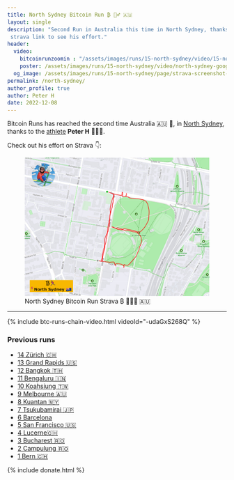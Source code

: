 ```yaml
---
title: North Sydney Bitcoin Run ₿ 🏃‍♂ 🇦🇺
layout: single
description: "Second Run in Australia this time in North Sydney, thanks to the athlete Peter H 💪👏🙏. Follow the 
 strava link to see his effort."
header:
  video:
    bitcoinrunzoomin : "/assets/images/runs/15-north-sydney/video/15-north-sydney-zoomin-medium-1920x1080.m4v"
    poster: /assets/images/runs/15-north-sydney/video/north-sydney-google-earth-printscreen-1920x1080.jpg
  og_image: /assets/images/runs/15-north-sydney/page/strava-screenshot-1280x960.png
permalink: /north-sydney/
author_profile: true
author: Peter H
date: 2022-12-08
---
```


Bitcoin Runs has reached the second time Australia 🇦🇺 🎉,
in [North Sydney](https://en.wikipedia.org/wiki/North_Sydney,_New_South_Wales), 
thanks to the [athlete](https://www.strava.com/athletes/108956783) 
**Peter H** 💪👏🙏.

Check out his effort on Strava 👇:

<figure class="image">
  <a href="https://www.strava.com/activities/8221225103" target="_blank">
    <img src="/assets/images/runs/15-north-sydney/page/north-sydney-author-strava-1280x960.jpeg" alt="North Sydney Bitcoin Run Strava ₿ 🏃🏿‍♂️ 🇦🇺">
  </a>
  <figcaption>North Sydney Bitcoin Run Strava ₿ 🏃🏿‍♂ 🇦🇺</figcaption>
</figure>

<hr>

{% include btc-runs-chain-video.html videoId="-udaGxS268Q" %}

### Previous runs

- [14 Zürich 🇨🇭](/zuerich)
- [13 Grand Rapids️ 🇺🇸](/grand-rapids)
- [12 Bangkok️ 🇹🇭](/bangkok)
- [11 Bengaluru 🇮🇳](/bengaluru)
- [10 Koahsiung 🇹🇼](/kaohsiung)
- [9 Melbourne 🇦🇺](/melbourne)
- [8 Kuantan 🇲🇾](/kuantan)
- [7 Tsukubamirai 🇯🇵](/tsukubamirai)
- [6 Barcelona](/barcelona)
- [5 San Francisco 🇺🇸](/san-francisco)
- [4 Lucerne🇨🇭](/lucerne)
- [3 Bucharest 🇷🇴](/bucharest)
- [2 Campulung 🇷🇴](/campulung)
- [1 Bern 🇨🇭](/bern)

{% include donate.html %}  
  
  
